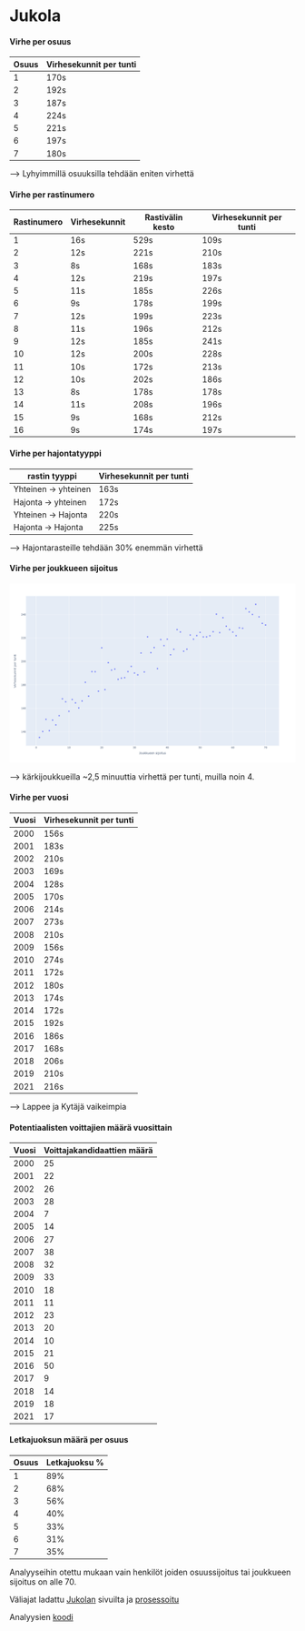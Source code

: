 # Jukola

#### Virhe per osuus
| Osuus  | Virhesekunnit per tunti |
| ------------- | ------------- |
| 1  | 170s  |
| 2  | 192s  |
| 3  | 187s  |
| 4  | 224s  |
| 5  | 221s  |
| 6  | 197s  |
| 7  | 180s  |

--> Lyhyimmillä osuuksilla tehdään eniten virhettä


#### Virhe per rastinumero
| Rastinumero  | Virhesekunnit | Rastivälin kesto | Virhesekunnit per tunti |
| ------------- | ------------- | ------------- | ------------- |
| 1   | 16s  | 529s | 109s |
| 2   | 12s  | 221s | 210s |
| 3   |  8s  | 168s | 183s |
| 4   | 12s  | 219s | 197s |
| 5   | 11s  | 185s | 226s |
| 6   |  9s  | 178s | 199s |
| 7   | 12s  | 199s | 223s |
| 8   | 11s  | 196s | 212s |
| 9   | 12s  | 185s | 241s |
| 10  | 12s  | 200s | 228s |
| 11  | 10s  | 172s | 213s |
| 12  | 10s  | 202s | 186s |
| 13  |  8s  | 178s | 178s |
| 14  | 11s  | 208s | 196s |
| 15  |  9s  | 168s | 212s |
| 16  |  9s  | 174s | 197s |


#### Virhe per hajontatyyppi
| rastin tyyppi  | Virhesekunnit per tunti |
| ------------- | ------------- |
| Yhteinen -> yhteinen | 163s  |
| Hajonta -> yhteinen   | 172s  |
| Yhteinen -> Hajonta   | 220s  |
| Hajonta -> Hajonta   | 225s  |

--> Hajontarasteille tehdään 30% enemmän virhettä


#### Virhe per joukkueen sijoitus
![Virhe per joukkueen sijoitus](https://github.com/senttula/Jukola_analyses/blob/main/mistake_per_team_placement_.png)

--> kärkijoukkueilla ~2,5 minuuttia virhettä per tunti, muilla noin 4.

#### Virhe per vuosi
| Vuosi  | Virhesekunnit per tunti |
| ------------- | ------------- |
| 2000  | 156s  |
| 2001  | 183s  |
| 2002  | 210s  |
| 2003  | 169s  |
| 2004  | 128s  |
| 2005  | 170s  |
| 2006  | 214s  |
| 2007  | 273s  |
| 2008  | 210s  |
| 2009  | 156s  |
| 2010  | 274s  |
| 2011  | 172s  |
| 2012  | 180s  |
| 2013  | 174s  |
| 2014  | 172s  |
| 2015  | 192s  |
| 2016  | 186s  |
| 2017  | 168s  |
| 2018  | 206s  |
| 2019  | 210s  |
| 2021  | 216s  |

--> Lappee ja Kytäjä vaikeimpia


#### Potentiaalisten voittajien määrä vuosittain
| Vuosi  | Voittajakandidaattien määrä |
| ------------- | ------------- |
| 2000  | 25  |
| 2001  | 22  |
| 2002  | 26  |
| 2003  | 28  |
| 2004  |  7  |
| 2005  | 14  |
| 2006  | 27  |
| 2007  | 38  |
| 2008  | 32  |
| 2009  | 33  |
| 2010  | 18  |
| 2011  | 11  |
| 2012  | 23  |
| 2013  | 20  |
| 2014  | 10  |
| 2015  | 21  |
| 2016  | 50  |
| 2017  |  9  |
| 2018  | 14  |
| 2019  | 18  |
| 2021  | 17  |


#### Letkajuoksun määrä per osuus
| Osuus  | Letkajuoksu % |
| ------------- | ------------- |
| 1  | 89% |
| 2  | 68% |
| 3  | 56% |
| 4  | 40% |
| 5  | 33% |
| 6  | 31% |
| 7  | 35% |



Analyyseihin otettu mukaan vain henkilöt joiden osuussijoitus tai joukkueen sijoitus on alle 70.

Väliajat ladattu [Jukolan](https://results.jukola.com/tulokset/fi/) sivuilta ja [prosessoitu](https://github.com/senttula/Jukola_analyses/blob/main/xml_to_csv.py)

Analyysien [koodi](https://github.com/senttula/Jukola_analyses/blob/main/main.py)
